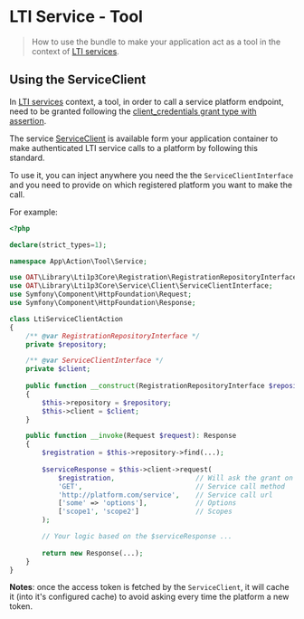 # LTI Service - Tool

> How to use the bundle to make your application act as a tool in the context of [LTI services](http://www.imsglobal.org/spec/lti/v1p3/#interacting-with-services).

## Using the ServiceClient

In [LTI services](http://www.imsglobal.org/spec/lti/v1p3/#interacting-with-services) context, a tool, in order to call a service platform endpoint, need to be granted following the [client_credentials grant type with assertion](https://www.imsglobal.org/spec/security/v1p0/#using-json-web-tokens-with-oauth-2-0-client-credentials-grant).

The service [ServiceClient](https://github.com/oat-sa/lib-lti1p3-core/blob/master/src/Service/Client/ServiceClient.php) is available form your application container to make authenticated LTI service calls to a platform by following this standard.

To use it, you can inject anywhere you need the the `ServiceClientInterface` and you need to provide on which registered platform you want to make the call.

For example:

```php
<?php

declare(strict_types=1);

namespace App\Action\Tool\Service;

use OAT\Library\Lti1p3Core\Registration\RegistrationRepositoryInterface;
use OAT\Library\Lti1p3Core\Service\Client\ServiceClientInterface;
use Symfony\Component\HttpFoundation\Request;
use Symfony\Component\HttpFoundation\Response;

class LtiServiceClientAction
{
    /** @var RegistrationRepositoryInterface */
    private $repository;

    /** @var ServiceClientInterface */
    private $client;
    
    public function __construct(RegistrationRepositoryInterface $repository, ServiceClientInterface $client)
    {
        $this->repository = $repository;
        $this->client = $client;
    }

    public function __invoke(Request $request): Response
    {
        $registration = $this->repository->find(...);
        
        $serviceResponse = $this->client->request(
            $registration,                    // Will ask the grant on the registration platform oauth2 endpoint, or form cache
            'GET',                            // Service call method
            'http://platform.com/service',    // Service call url
            ['some' => 'options'],            // Options
            ['scope1', 'scope2']              // Scopes
        );

        // Your logic based on the $serviceResponse ...
        
        return new Response(...);
    }
}
```
**Notes**: once the access token is fetched by the `ServiceClient`, it will cache it (into it's configured cache) to avoid asking every time the platform a new token.
